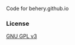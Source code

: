 Code for behery.github.io

### License

[GNU GPL v3](https://github.com/bk2dcradle/researcher/blob/gh-pages/LICENSE)
